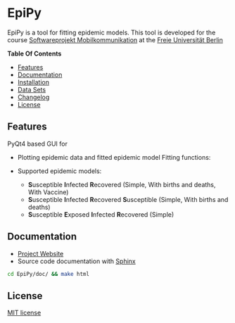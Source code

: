 # EpiPy

EpiPy is a tool for fitting epidemic models. This tool is developed for the course [Softwareprojekt Mobilkommunikation](http://www.mi.fu-berlin.de/inf/groups/ag-tech/teaching/2015-16_WS/P_19308912_Softwareprojekt_Mobilkommunikation/index.html)
at the [Freie Universität Berlin](http://www.fu-berlin.de/en/index.html)

**Table Of Contents**

* [Features](https://github.com/ckaus/EpiPy#features)
* [Documentation](https://github.com/ckaus/EpiPy#documentation)
* [Installation](https://github.com/ckaus/EpiPy/blob/master/INSTALL.md)
* [Data Sets](https://github.com/ckaus/EpiPy/blob/master/datasets/README.rst)
* [Changelog](https://github.com/ckaus/EpiPy/blob/master/CHANGELOG)
* [License](https://github.com/ckaus/EpiPy#license)

## Features

PyQt4 based GUI for

* Plotting epidemic data and fitted epidemic model
Fitting functions:

* Supported epidemic models:
  * **S**usceptible **I**nfected **R**ecovered (Simple, With births and deaths, With Vaccine)
  * **S**usceptible **I**nfected **R**ecovered **S**usceptible (Simple, With births and deaths)
  * **S**usceptible **E**xposed **I**nfected **R**ecovered (Simple)

## Documentation

* [Project Website](http://ckaus.github.io/EpiPy/)
* Source code documentation with [Sphinx](http://sphinx-doc.org/)

```bash
cd EpiPy/doc/ && make html
```

## License

[MIT license](https://github.com/ckaus/EpiPy/blob/master/LICENSE)
